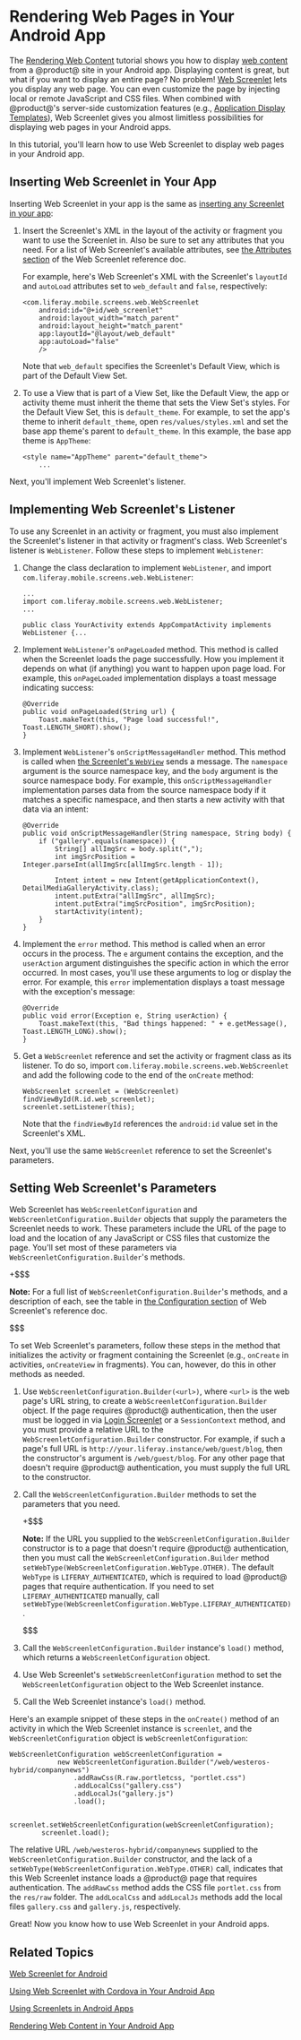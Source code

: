 # Rendering Web Pages in Your Android App [](id=rendering-web-pages-in-your-android-app)

The 
[Rendering Web Content](/develop/tutorials/-/knowledge_base/7-1/rendering-web-content-in-your-android-app) 
tutorial shows you how to display 
[web content](/discover/portal/-/knowledge_base/7-1/introduction-web-content) 
from a @product@ site in your Android app. Displaying content is great, but what 
if you want to display an entire page? No problem! 
[Web Screenlet](/develop/reference/-/knowledge_base/7-1/web-screenlet-for-android) 
lets you display any web page. You can even customize the page by injecting 
local or remote JavaScript and CSS files. When combined with @product@'s 
server-side customization features (e.g., 
[Application Display Templates](/discover/portal/-/knowledge_base/7-1/styling-apps-and-assets)), 
Web Screenlet gives you almost limitless possibilities for displaying web pages 
in your Android apps. 

In this tutorial, you'll learn how to use Web Screenlet to display web pages in 
your Android app. 

## Inserting Web Screenlet in Your App [](id=inserting-web-screenlet-in-your-app)

Inserting Web Screenlet in your app is the same as 
[inserting any Screenlet in your app](/develop/tutorials/-/knowledge_base/7-1/using-screenlets-in-android-apps): 

1.  Insert the Screenlet's XML in the layout of the activity or fragment you 
    want to use the Screenlet in. Also be sure to set any attributes that you 
    need. For a list of Web Screenlet's available attributes, see 
    [the Attributes section](/develop/reference/-/knowledge_base/7-1/web-screenlet-for-android#attributes) 
    of the Web Screenlet reference doc. 

    For example, here's Web Screenlet's XML with the Screenlet's `layoutId` and 
    `autoLoad` attributes set to `web_default` and `false`, respectively: 

        <com.liferay.mobile.screens.web.WebScreenlet
            android:id="@+id/web_screenlet"
            android:layout_width="match_parent"
            android:layout_height="match_parent"
            app:layoutId="@layout/web_default"
            app:autoLoad="false"
            /> 

    Note that `web_default` specifies the Screenlet's Default View, which is 
    part of the Default View Set. 

2.  To use a View that is part of a View Set, like the Default View, the app or 
    activity theme must inherit the theme that sets the View Set's styles. For 
    the Default View Set, this is `default_theme`. For example, to set the app's 
    theme to inherit `default_theme`, open `res/values/styles.xml` and set the 
    base app theme's parent to `default_theme`. In this example, the base app 
    theme is `AppTheme`: 

        <style name="AppTheme" parent="default_theme">
            ...

Next, you'll implement Web Screenlet's listener. 

## Implementing Web Screenlet's Listener [](id=implementing-web-screenlets-listener)

To use any Screenlet in an activity or fragment, you must also implement the 
Screenlet's listener in that activity or fragment's class. Web Screenlet's 
listener is `WebListener`. Follow these steps to implement `WebListener`: 

1.  Change the class declaration to implement `WebListener`, and import 
    `com.liferay.mobile.screens.web.WebListener`: 

        ...
        import com.liferay.mobile.screens.web.WebListener;
        ...

        public class YourActivity extends AppCompatActivity implements WebListener {...

2.  Implement `WebListener`'s `onPageLoaded` method. This method is called when
    the Screenlet loads the page successfully. How you implement it depends on 
    what (if anything) you want to happen upon page load. For example, this 
    `onPageLoaded` implementation displays a toast message indicating success: 

        @Override
        public void onPageLoaded(String url) {
            Toast.makeText(this, "Page load successful!", Toast.LENGTH_SHORT).show();
        }

3.  Implement `WebListener`'s `onScriptMessageHandler` method. This method is 
    called when 
    [the Screenlet's `WebView`](https://developer.android.com/reference/android/webkit/WebView.html) 
    sends a message. The `namespace` argument is the source namespace key, and 
    the `body` argument is the source namespace body. For example, this 
    `onScriptMessageHandler` implementation parses data from the source 
    namespace body if it matches a specific namespace, and then starts a new 
    activity with that data via an intent: 

        @Override
        public void onScriptMessageHandler(String namespace, String body) {
            if ("gallery".equals(namespace)) {
                String[] allImgSrc = body.split(",");
                int imgSrcPosition = Integer.parseInt(allImgSrc[allImgSrc.length - 1]);

                Intent intent = new Intent(getApplicationContext(), DetailMediaGalleryActivity.class);
                intent.putExtra("allImgSrc", allImgSrc);
                intent.putExtra("imgSrcPosition", imgSrcPosition);
                startActivity(intent);
            }
        }

4.  Implement the `error` method. This method is called when an error occurs in 
    the process. The `e` argument contains the exception, and the `userAction` 
    argument distinguishes the specific action in which the error occurred. In 
    most cases, you'll use these arguments to log or display the error. For 
    example, this `error` implementation displays a toast message with the 
    exception's message: 

        @Override
        public void error(Exception e, String userAction) {
            Toast.makeText(this, "Bad things happened: " + e.getMessage(), Toast.LENGTH_LONG).show();
        }

5.  Get a `WebScreenlet` reference and set the activity or fragment class as its 
    listener. To do so, import `com.liferay.mobile.screens.web.WebScreenlet` and 
    add the following code to the end of the `onCreate` method: 

        WebScreenlet screenlet = (WebScreenlet) findViewById(R.id.web_screenlet);
        screenlet.setListener(this);

    Note that the `findViewById` references the `android:id` value set in the 
    Screenlet's XML. 

Next, you'll use the same `WebScreenlet` reference to set the Screenlet's 
parameters. 

## Setting Web Screenlet's Parameters [](id=setting-web-screenlets-parameters)

Web Screenlet has `WebScreenletConfiguration` and 
`WebScreenletConfiguration.Builder` objects that supply the parameters the 
Screenlet needs to work. These parameters include the URL of the page to load 
and the location of any JavaScript or CSS files that customize the page. You'll 
set most of these parameters via `WebScreenletConfiguration.Builder`'s methods. 

+$$$

**Note:** For a full list of `WebScreenletConfiguration.Builder`'s methods, and 
a description of each, see the table in 
[the Configuration section](/develop/reference/-/knowledge_base/7-1/web-screenlet-for-android#configuration) 
of Web Screenlet's reference doc. 

$$$

To set Web Screenlet's parameters, follow these steps in the method that 
initializes the activity or fragment containing the Screenlet (e.g., `onCreate` 
in activities, `onCreateView` in fragments). You can, however, do this in other 
methods as needed. 

1.  Use `WebScreenletConfiguration.Builder(<url>)`, where `<url>` is the web 
    page's URL string, to create a `WebScreenletConfiguration.Builder` object. 
    If the page requires @product@ authentication, then the user must be logged 
    in via 
    [Login Screenlet](/develop/reference/-/knowledge_base/7-1/loginscreenlet-for-android) 
    or a `SessionContext` method, and you must provide a relative URL to the 
    `WebScreenletConfiguration.Builder` constructor. For example, if such a 
    page's full URL is `http://your.liferay.instance/web/guest/blog`, then the 
    constructor's argument is `/web/guest/blog`. For any other page that doesn't 
    require @product@ authentication, you must supply the full URL to the 
    constructor. 

2.  Call the `WebScreenletConfiguration.Builder` methods to set the parameters 
    that you need. 

    +$$$

    **Note:** If the URL you supplied to the `WebScreenletConfiguration.Builder` 
    constructor is to a page that doesn't require @product@ authentication, then 
    you must call the `WebScreenletConfiguration.Builder` method 
    `setWebType(WebScreenletConfiguration.WebType.OTHER)`. The default `WebType` 
    is `LIFERAY_AUTHENTICATED`, which is required to load @product@ pages that 
    require authentication. If you need to set `LIFERAY_AUTHENTICATED` manually, 
    call `setWebType(WebScreenletConfiguration.WebType.LIFERAY_AUTHENTICATED)`. 

    $$$

3.  Call the `WebScreenletConfiguration.Builder` instance's `load()` method, 
    which returns a `WebScreenletConfiguration` object. 

4.  Use Web Screenlet's `setWebScreenletConfiguration` method to set the 
    `WebScreenletConfiguration` object to the Web Screenlet instance. 

5.  Call the Web Screenlet instance's `load()` method. 

Here's an example snippet of these steps in the `onCreate()` method of an 
activity in which the Web Screenlet instance is `screenlet`, and the 
`WebScreenletConfiguration` object is `webScreenletConfiguration`: 

    WebScreenletConfiguration webScreenletConfiguration =
                new WebScreenletConfiguration.Builder("/web/westeros-hybrid/companynews")
                    .addRawCss(R.raw.portletcss, "portlet.css")
                    .addLocalCss("gallery.css")
                    .addLocalJs("gallery.js")
                    .load();

            screenlet.setWebScreenletConfiguration(webScreenletConfiguration);
            screenlet.load();

The relative URL `/web/westeros-hybrid/companynews` supplied to the 
`WebScreenletConfiguration.Builder` constructor, and the lack of a 
`setWebType(WebScreenletConfiguration.WebType.OTHER)` call, indicates that this 
Web Screenlet instance loads a @product@ page that requires authentication. The 
`addRawCss` method adds the CSS file `portlet.css` from the `res/raw` folder. 
The `addLocalCss` and `addLocalJs` methods add the local files `gallery.css` and 
`gallery.js`, respectively. 

Great! Now you know how to use Web Screenlet in your Android apps. 

## Related Topics [](id=related-topics)

[Web Screenlet for Android](/develop/reference/-/knowledge_base/7-1/web-screenlet-for-android)

[Using Web Screenlet with Cordova in Your Android App](/develop/tutorials/-/knowledge_base/7-1/using-web-screenlet-with-cordova-in-your-android-app)

[Using Screenlets in Android Apps](/develop/tutorials/-/knowledge_base/7-1/using-screenlets-in-android-apps)

[Rendering Web Content in Your Android App](/develop/tutorials/-/knowledge_base/7-1/rendering-web-content-in-your-android-app)
